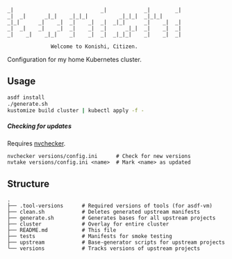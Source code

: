 ```
_|                            _|            _|        _|
_|  _|      _|_|    _|_|_|          _|_|_|  _|_|_|
_|_|      _|    _|  _|    _|  _|  _|_|      _|    _|  _|
_|  _|    _|    _|  _|    _|  _|      _|_|  _|    _|  _|
_|    _|    _|_|    _|    _|  _|  _|_|_|    _|    _|  _|

              Welcome to Konishi, Citizen.
```

Configuration for my home Kubernetes cluster.

## Usage

```sh
asdf install
./generate.sh
kustomize build cluster | kubectl apply -f -
```

##### Checking for updates

Requires [nvchecker](https://github.com/lilydjwg/nvchecker).

```
nvchecker versions/config.ini      # Check for new versions
nvtake versions/config.ini <name>  # Mark <name> as updated
```

## Structure

```
.
├── .tool-versions      # Required versions of tools (for asdf-vm)
├── clean.sh            # Deletes generated upstream manifests
├── generate.sh         # Generates bases for all upstream projects
├── cluster             # Overlay for entire cluster
├── README.md           # This file
├── tests               # Manifests for smoke testing
├── upstream            # Base-generator scripts for upstream projects
└── versions            # Tracks versions of upstream projects
```
